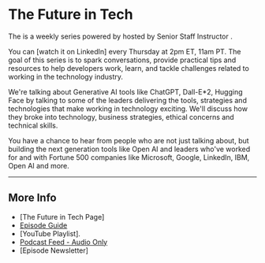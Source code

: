 # The Future in Tech


The   is a weekly series powered by  hosted by Senior Staff Instructor .

You can [watch it on LinkedIn] every Thursday at 2pm ET, 11am PT. The goal of this series is to spark conversations, provide practical tips and resources to help developers work, learn, and tackle challenges related to working in the technology industry.

We're talking about Generative AI tools like ChatGPT, Dall-E*2, Hugging Face by talking to some of the leaders delivering the tools, strategies and technologies that make working in technology exciting. We'll discuss how they broke into technology, business strategies, ethical concerns and technical skills.

You have a chance to hear from people who are not just talking about, but building the next generation tools like Open AI and leaders who've worked for and with Fortune 500 companies like Microsoft, Google, LinkedIn,  IBM,  Open AI and more.

---
## More Info
- [The Future in Tech Page]
- [Episode Guide](https://go.raybo.org/tfit-episodes)
- [YouTube Playlist].
- [Podcast Feed - Audio Only](https://go.raybo.org/tfit-feed-audio)
- [Episode Newsletter]
